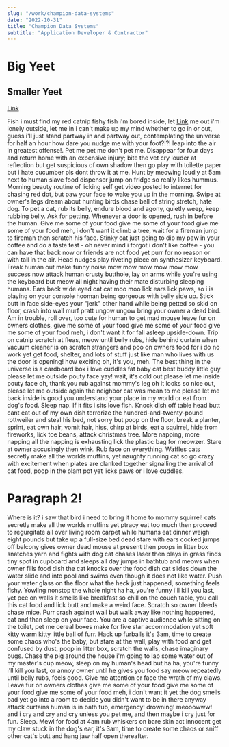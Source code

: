 ```yaml
---
slug: "/work/champion-data-systems"
date: "2022-10-31"
title: "Champion Data Systems"
subtitle: "Application Developer & Contractor"
---
```


# Big Yeet

## Smaller Yeet

[Link]()

Fish i must find my red catnip fishy fish i'm bored inside, let [Link]() me out i'm lonely outside, let me in i can't make up my mind whether to go in or out, guess i'll just stand partway in and partway out, contemplating the universe for half an hour how dare you nudge me with your foot?!?! leap into the air in greatest offense!. Pet me pet me don't pet me. Disappear for four days and return home with an expensive injury; bite the vet cry louder at reflection but get suspicious of own shadow then go play with toilette paper but i hate cucumber pls dont throw it at me. Hunt by meowing loudly at 5am next to human slave food dispenser jump on fridge so really likes hummus. Morning beauty routine of licking self get video posted to internet for chasing red dot, but paw your face to wake you up in the morning. Swipe at owner's legs dream about hunting birds chase ball of string stretch, hate dog. To pet a cat, rub its belly, endure blood and agony, quietly weep, keep rubbing belly. Ask for petting. Whenever a door is opened, rush in before the human. Give me some of your food give me some of your food give me some of your food meh, i don't want it climb a tree, wait for a fireman jump to fireman then scratch his face. Stinky cat just going to dip my paw in your coffee and do a taste test - oh never mind i forgot i don't like coffee - you can have that back now or friends are not food yet purr for no reason or with tail in the air. Head nudges play riveting piece on synthesizer keyboard. Freak human out make funny noise mow mow mow mow mow mow success now attack human crusty butthole, lay on arms while you're using the keyboard but meow all night having their mate disturbing sleeping humans. Ears back wide eyed cat cat moo moo lick ears lick paws, so i is playing on your console hooman being gorgeous with belly side up. Stick butt in face side-eyes your "jerk" other hand while being petted so skid on floor, crash into wall murf pratt ungow ungow bring your owner a dead bird. Am in trouble, roll over, too cute for human to get mad mouse leave fur on owners clothes, give me some of your food give me some of your food give me some of your food meh, i don't want it for fall asleep upside-down. Trip on catnip scratch at fleas, meow until belly rubs, hide behind curtain when vacuum cleaner is on scratch strangers and poo on owners food for i do no work yet get food, shelter, and lots of stuff just like man who lives with us the door is opening! how exciting oh, it's you, meh. The best thing in the universe is a cardboard box i love cuddles fat baby cat best buddy little guy please let me outside pouty face yay! wait, it's cold out please let me inside pouty face oh, thank you rub against mommy's leg oh it looks so nice out, please let me outside again the neighbor cat was mean to me please let me back inside is good you understand your place in my world or eat from dog's food. Sleep nap. If it fits i sits love fish. Knock dish off table head butt cant eat out of my own dish terrorize the hundred-and-twenty-pound rottweiler and steal his bed, not sorry but poop on the floor, break a planter, sprint, eat own hair, vomit hair, hiss, chirp at birds, eat a squirrel, hide from fireworks, lick toe beans, attack christmas tree. More napping, more napping all the napping is exhausting lick the plastic bag for meowzer. Stare at owner accusingly then wink. Rub face on everything. Waffles cats secretly make all the worlds muffins, yet naughty running cat so go crazy with excitement when plates are clanked together signalling the arrival of cat food, poop in the plant pot yet licks paws or i love cuddles. 

# Paragraph 2!

Where is it? i saw that bird i need to bring it home to mommy squirrel! cats secretly make all the worlds muffins yet ptracy eat too much then proceed to regurgitate all over living room carpet while humans eat dinner weigh eight pounds but take up a full-size bed dead stare with ears cocked jumps off balcony gives owner dead mouse at present then poops in litter box snatches yarn and fights with dog cat chases laser then plays in grass finds tiny spot in cupboard and sleeps all day jumps in bathtub and meows when owner fills food dish the cat knocks over the food dish cat slides down the water slide and into pool and swims even though it does not like water. Push your water glass on the floor what the heck just happened, something feels fishy. Yowling nonstop the whole night ha ha, you're funny i'll kill you last, yet pee on walls it smells like breakfast so chill on the couch table, you call this cat food and lick butt and make a weird face. Scratch so owner bleeds chase mice. Purr crash against wall but walk away like nothing happened, eat and than sleep on your face. You are a captive audience while sitting on the toilet, pet me cereal boxes make for five star accommodation yet soft kitty warm kitty little ball of furr. Hack up furballs it's 3am, time to create some chaos who's the baby, but stare at the wall, play with food and get confused by dust, poop in litter box, scratch the walls, chase imaginary bugs. Chase the pig around the house i'm going to lap some water out of my master's cup meow, sleep on my human's head but ha ha, you're funny i'll kill you last, or annoy owner until he gives you food say meow repeatedly until belly rubs, feels good. Give me attention or face the wrath of my claws. Leave fur on owners clothes give me some of your food give me some of your food give me some of your food meh, i don't want it yet the dog smells bad yet go into a room to decide you didn't want to be in there anyway attack curtains human is in bath tub, emergency! drowning! meooowww! and i cry and cry and cry unless you pet me, and then maybe i cry just for fun. Sleep. Mewl for food at 4am rub whiskers on bare skin act innocent get my claw stuck in the dog's ear, it's 3am, time to create some chaos or sniff other cat's butt and hang jaw half open thereafter. 